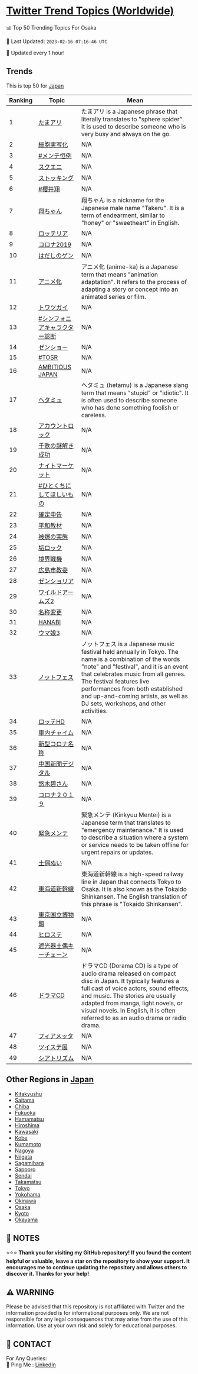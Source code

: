 [Twitter Trend Topics (Worldwide)](https://github.com/ErcinDedeoglu/Twitter-Trend-Topics)
==========


📊 Top 50 Trending Topics For Osaka

📆 Last Updated: `2023-02-16 07:16:46 UTC`

🔧 Updated every 1 hour!


## Trends

This is top 50 for [Japan](</Japan>)

| Ranking | Topic | Mean |
| ------- | ------------ | ------------ |
| 1 | [たまアリ](http://twitter.com/search?q=%e3%81%9f%e3%81%be%e3%82%a2%e3%83%aa) | たまアリ is a Japanese phrase that literally translates to "sphere spider". It is used to describe someone who is very busy and always on the go. |
| 2 | [細胞実写化](http://twitter.com/search?q=%e7%b4%b0%e8%83%9e%e5%ae%9f%e5%86%99%e5%8c%96) | N/A |
| 3 | [#メンテ恒例](http://twitter.com/search?q=%23%e3%83%a1%e3%83%b3%e3%83%86%e6%81%92%e4%be%8b) | N/A |
| 4 | [スクエニ](http://twitter.com/search?q=%e3%82%b9%e3%82%af%e3%82%a8%e3%83%8b) | N/A |
| 5 | [ストッキング](http://twitter.com/search?q=%e3%82%b9%e3%83%88%e3%83%83%e3%82%ad%e3%83%b3%e3%82%b0) | N/A |
| 6 | [#櫻井翔](http://twitter.com/search?q=%23%e6%ab%bb%e4%ba%95%e7%bf%94) | N/A |
| 7 | [翔ちゃん](http://twitter.com/search?q=%e7%bf%94%e3%81%a1%e3%82%83%e3%82%93) | 翔ちゃん is a nickname for the Japanese male name "Takeru". It is a term of endearment, similar to "honey" or "sweetheart" in English. |
| 8 | [ロッテリア](http://twitter.com/search?q=%e3%83%ad%e3%83%83%e3%83%86%e3%83%aa%e3%82%a2) | N/A |
| 9 | [コロナ2019](http://twitter.com/search?q=%e3%82%b3%e3%83%ad%e3%83%8a2019) | N/A |
| 10 | [はだしのゲン](http://twitter.com/search?q=%e3%81%af%e3%81%a0%e3%81%97%e3%81%ae%e3%82%b2%e3%83%b3) | N/A |
| 11 | [アニメ化](http://twitter.com/search?q=%e3%82%a2%e3%83%8b%e3%83%a1%e5%8c%96) | アニメ化 (anime-ka) is a Japanese term that means "animation adaptation". It refers to the process of adapting a story or concept into an animated series or film. |
| 12 | [トワツガイ](http://twitter.com/search?q=%e3%83%88%e3%83%af%e3%83%84%e3%82%ac%e3%82%a4) | N/A |
| 13 | [#シンフォニアキャラクター診断](http://twitter.com/search?q=%23%e3%82%b7%e3%83%b3%e3%83%95%e3%82%a9%e3%83%8b%e3%82%a2%e3%82%ad%e3%83%a3%e3%83%a9%e3%82%af%e3%82%bf%e3%83%bc%e8%a8%ba%e6%96%ad) | N/A |
| 14 | [ゼンショー](http://twitter.com/search?q=%e3%82%bc%e3%83%b3%e3%82%b7%e3%83%a7%e3%83%bc) | N/A |
| 15 | [#TOSR](http://twitter.com/search?q=%23TOSR) | N/A |
| 16 | [AMBITIOUS JAPAN](http://twitter.com/search?q=AMBITIOUS+JAPAN) | N/A |
| 17 | [ヘタミュ](http://twitter.com/search?q=%e3%83%98%e3%82%bf%e3%83%9f%e3%83%a5) | ヘタミュ (hetamu) is a Japanese slang term that means "stupid" or "idiotic". It is often used to describe someone who has done something foolish or careless. |
| 18 | [アカウントロック](http://twitter.com/search?q=%e3%82%a2%e3%82%ab%e3%82%a6%e3%83%b3%e3%83%88%e3%83%ad%e3%83%83%e3%82%af) | N/A |
| 19 | [千歌の謎解き成功](http://twitter.com/search?q=%e5%8d%83%e6%ad%8c%e3%81%ae%e8%ac%8e%e8%a7%a3%e3%81%8d%e6%88%90%e5%8a%9f) | N/A |
| 20 | [ナイトマーケット](http://twitter.com/search?q=%e3%83%8a%e3%82%a4%e3%83%88%e3%83%9e%e3%83%bc%e3%82%b1%e3%83%83%e3%83%88) | N/A |
| 21 | [#ひとくちにしてほしいもの](http://twitter.com/search?q=%23%e3%81%b2%e3%81%a8%e3%81%8f%e3%81%a1%e3%81%ab%e3%81%97%e3%81%a6%e3%81%bb%e3%81%97%e3%81%84%e3%82%82%e3%81%ae) | N/A |
| 22 | [確定申告](http://twitter.com/search?q=%e7%a2%ba%e5%ae%9a%e7%94%b3%e5%91%8a) | N/A |
| 23 | [平和教材](http://twitter.com/search?q=%e5%b9%b3%e5%92%8c%e6%95%99%e6%9d%90) | N/A |
| 24 | [被爆の実態](http://twitter.com/search?q=%e8%a2%ab%e7%88%86%e3%81%ae%e5%ae%9f%e6%85%8b) | N/A |
| 25 | [垢ロック](http://twitter.com/search?q=%e5%9e%a2%e3%83%ad%e3%83%83%e3%82%af) | N/A |
| 26 | [境界戦機](http://twitter.com/search?q=%e5%a2%83%e7%95%8c%e6%88%a6%e6%a9%9f) | N/A |
| 27 | [広島市教委](http://twitter.com/search?q=%e5%ba%83%e5%b3%b6%e5%b8%82%e6%95%99%e5%a7%94) | N/A |
| 28 | [ゼンショリア](http://twitter.com/search?q=%e3%82%bc%e3%83%b3%e3%82%b7%e3%83%a7%e3%83%aa%e3%82%a2) | N/A |
| 29 | [ワイルドアームズ2](http://twitter.com/search?q=%e3%83%af%e3%82%a4%e3%83%ab%e3%83%89%e3%82%a2%e3%83%bc%e3%83%a0%e3%82%ba2) | N/A |
| 30 | [名称変更](http://twitter.com/search?q=%e5%90%8d%e7%a7%b0%e5%a4%89%e6%9b%b4) | N/A |
| 31 | [HANABI](http://twitter.com/search?q=HANABI) | N/A |
| 32 | [ウマ娘3](http://twitter.com/search?q=%e3%82%a6%e3%83%9e%e5%a8%983) | N/A |
| 33 | [ノットフェス](http://twitter.com/search?q=%e3%83%8e%e3%83%83%e3%83%88%e3%83%95%e3%82%a7%e3%82%b9) | ノットフェス is a Japanese music festival held annually in Tokyo. The name is a combination of the words "note" and "festival", and it is an event that celebrates music from all genres. The festival features live performances from both established and up-and-coming artists, as well as DJ sets, workshops, and other activities. |
| 34 | [ロッテHD](http://twitter.com/search?q=%e3%83%ad%e3%83%83%e3%83%86HD) | N/A |
| 35 | [車内チャイム](http://twitter.com/search?q=%e8%bb%8a%e5%86%85%e3%83%81%e3%83%a3%e3%82%a4%e3%83%a0) | N/A |
| 36 | [新型コロナ名称](http://twitter.com/search?q=%e6%96%b0%e5%9e%8b%e3%82%b3%e3%83%ad%e3%83%8a%e5%90%8d%e7%a7%b0) | N/A |
| 37 | [中国新聞デジタル](http://twitter.com/search?q=%e4%b8%ad%e5%9b%bd%e6%96%b0%e8%81%9e%e3%83%87%e3%82%b8%e3%82%bf%e3%83%ab) | N/A |
| 38 | [悠木碧さん](http://twitter.com/search?q=%e6%82%a0%e6%9c%a8%e7%a2%a7%e3%81%95%e3%82%93) | N/A |
| 39 | [コロナ２０１９](http://twitter.com/search?q=%e3%82%b3%e3%83%ad%e3%83%8a%ef%bc%92%ef%bc%90%ef%bc%91%ef%bc%99) | N/A |
| 40 | [緊急メンテ](http://twitter.com/search?q=%e7%b7%8a%e6%80%a5%e3%83%a1%e3%83%b3%e3%83%86) | 緊急メンテ (Kinkyuu Mentei) is a Japanese term that translates to "emergency maintenance." It is used to describe a situation where a system or service needs to be taken offline for urgent repairs or updates. |
| 41 | [土偶ぬい](http://twitter.com/search?q=%e5%9c%9f%e5%81%b6%e3%81%ac%e3%81%84) | N/A |
| 42 | [東海道新幹線](http://twitter.com/search?q=%e6%9d%b1%e6%b5%b7%e9%81%93%e6%96%b0%e5%b9%b9%e7%b7%9a) | 東海道新幹線 is a high-speed railway line in Japan that connects Tokyo to Osaka. It is also known as the Tokaido Shinkansen. The English translation of this phrase is "Tokaido Shinkansen". |
| 43 | [東京国立博物館](http://twitter.com/search?q=%e6%9d%b1%e4%ba%ac%e5%9b%bd%e7%ab%8b%e5%8d%9a%e7%89%a9%e9%a4%a8) | N/A |
| 44 | [ヒロステ](http://twitter.com/search?q=%e3%83%92%e3%83%ad%e3%82%b9%e3%83%86) | N/A |
| 45 | [遮光器土偶キーチェーン](http://twitter.com/search?q=%e9%81%ae%e5%85%89%e5%99%a8%e5%9c%9f%e5%81%b6%e3%82%ad%e3%83%bc%e3%83%81%e3%82%a7%e3%83%bc%e3%83%b3) | N/A |
| 46 | [ドラマCD](http://twitter.com/search?q=%e3%83%89%e3%83%a9%e3%83%9eCD) | ドラマCD (Dorama CD) is a type of audio drama released on compact disc in Japan. It typically features a full cast of voice actors, sound effects, and music. The stories are usually adapted from manga, light novels, or visual novels. In English, it is often referred to as an audio drama or radio drama. |
| 47 | [フィアメッタ](http://twitter.com/search?q=%e3%83%95%e3%82%a3%e3%82%a2%e3%83%a1%e3%83%83%e3%82%bf) | N/A |
| 48 | [ツイステ展](http://twitter.com/search?q=%e3%83%84%e3%82%a4%e3%82%b9%e3%83%86%e5%b1%95) | N/A |
| 49 | [シアトリズム](http://twitter.com/search?q=%e3%82%b7%e3%82%a2%e3%83%88%e3%83%aa%e3%82%ba%e3%83%a0) | N/A |



## Other Regions in [Japan](</Japan>)

* [Kitakyushu](</Japan/Kitakyushu.md>)
* [Saitama](</Japan/Saitama.md>)
* [Chiba](</Japan/Chiba.md>)
* [Fukuoka](</Japan/Fukuoka.md>)
* [Hamamatsu](</Japan/Hamamatsu.md>)
* [Hiroshima](</Japan/Hiroshima.md>)
* [Kawasaki](</Japan/Kawasaki.md>)
* [Kobe](</Japan/Kobe.md>)
* [Kumamoto](</Japan/Kumamoto.md>)
* [Nagoya](</Japan/Nagoya.md>)
* [Niigata](</Japan/Niigata.md>)
* [Sagamihara](</Japan/Sagamihara.md>)
* [Sapporo](</Japan/Sapporo.md>)
* [Sendai](</Japan/Sendai.md>)
* [Takamatsu](</Japan/Takamatsu.md>)
* [Tokyo](</Japan/Tokyo.md>)
* [Yokohama](</Japan/Yokohama.md>)
* [Okinawa](</Japan/Okinawa.md>)
* [Osaka](</Japan/Osaka.md>)
* [Kyoto](</Japan/Kyoto.md>)
* [Okayama](</Japan/Okayama.md>)



## 📝 NOTES

⭐⭐⭐ **Thank you for visiting my GitHub repository! If you found the content helpful or valuable, leave a star on the repository to show your support. It encourages me to continue updating the repository and allows others to discover it. Thanks for your help!**


## ⚠️ WARNING

Please be advised that this repository is not affiliated with Twitter and the information provided is for informational purposes only. We are not responsible for any legal consequences that may arise from the use of this information. Use at your own risk and solely for educational purposes.


## 📨 CONTACT

 For Any Queries:  
            🏓 Ping Me : [LinkedIn](https://www.linkedin.com/in/ercindedeoglu/)
